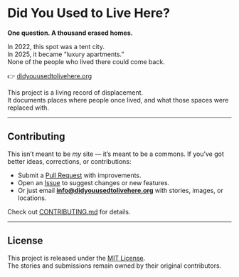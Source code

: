 # Did You Used to Live Here?

**One question. A thousand erased homes.**

In 2022, this spot was a tent city.  
In 2025, it became “luxury apartments.”  
None of the people who lived there could come back.

👉 [didyouusedtolivehere.org](https://didyouusedtolivehere.org)

This project is a living record of displacement.  
It documents places where people once lived, and what those spaces were replaced with.

---

## Contributing

This isn’t meant to be *my* site — it’s meant to be a commons. If you’ve got better ideas, corrections, or contributions:

- Submit a [Pull Request](https://github.com/YOUR-USERNAME/YOUR-REPO/pulls) with improvements.  
- Open an [Issue](https://github.com/YOUR-USERNAME/YOUR-REPO/issues) to suggest changes or new features.  
- Or just email **info@didyouusedtolivehere.org** with stories, images, or locations.

Check out [CONTRIBUTING.md](CONTRIBUTING.md) for details.

---

## License

This project is released under the [MIT License](LICENSE).  
The stories and submissions remain owned by their original contributors.
